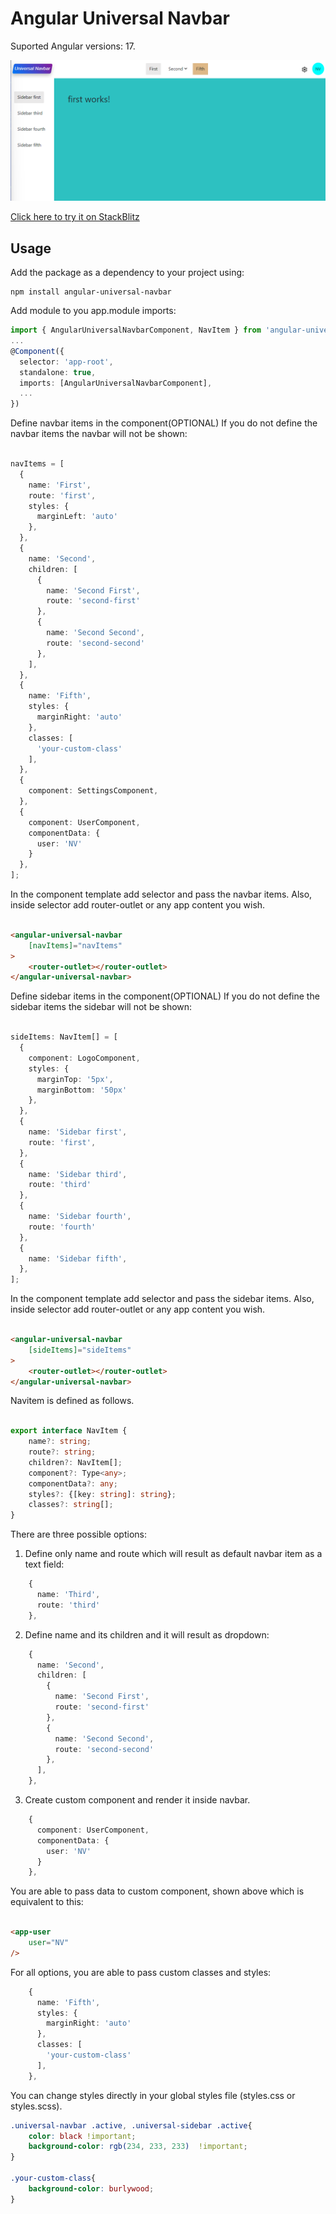 # Angular Universal Navbar

Suported Angular versions: 17.

![example](example.png)

[Click here to try it on StackBlitz](https://stackblitz.com/edit/stackblitz-starters-f3b24p)


## Usage
Add the package as a dependency to your project using:

```
npm install angular-universal-navbar

```

Add module to you app.module imports:

```typescript
import { AngularUniversalNavbarComponent, NavItem } from 'angular-universal-navbar';
...
@Component({
  selector: 'app-root',
  standalone: true,
  imports: [AngularUniversalNavbarComponent],
  ...
})
```

Define navbar items in the component(OPTIONAL) If you do not define the navbar items the navbar will not be shown:

```typescript

navItems = [
  {
    name: 'First',
    route: 'first',
    styles: {
      marginLeft: 'auto'
    },
  },
  {
    name: 'Second',
    children: [
      {
        name: 'Second First',
        route: 'second-first'
      },
      {
        name: 'Second Second',
        route: 'second-second'
      },
    ],
  },
  {
    name: 'Fifth',
    styles: {
      marginRight: 'auto'
    },
    classes: [
      'your-custom-class'
    ],
  },
  {
    component: SettingsComponent,
  },
  {
    component: UserComponent,
    componentData: {
      user: 'NV'
    }
  },
];

```

In the component template add selector and pass the navbar items.
Also, inside selector add router-outlet or any app content you wish.

```html

<angular-universal-navbar
    [navItems]="navItems"
>
    <router-outlet></router-outlet>
</angular-universal-navbar>

```
Define sidebar items in the component(OPTIONAL) If you do not define the sidebar items the sidebar will not be shown:

```typescript

sideItems: NavItem[] = [
  {
    component: LogoComponent,
    styles: {
      marginTop: '5px',
      marginBottom: '50px'
    },
  },
  {
    name: 'Sidebar first',
    route: 'first',
  },
  {
    name: 'Sidebar third',
    route: 'third'
  },
  {
    name: 'Sidebar fourth',
    route: 'fourth'
  },
  {
    name: 'Sidebar fifth',
  },
];

```

In the component template add selector and pass the sidebar items.
Also, inside selector add router-outlet or any app content you wish.

```html

<angular-universal-navbar
    [sideItems]="sideItems"
>
    <router-outlet></router-outlet>
</angular-universal-navbar>

```

Navitem is defined as follows. 

```typescript

export interface NavItem {
    name?: string;
    route?: string;
    children?: NavItem[]; 
    component?: Type<any>;
    componentData?: any;
    styles?: {[key: string]: string};
    classes?: string[];
}

```

There are three possible options: 

1.  Define only name and route which will result as default navbar item as a text field:
```typescript
    {
      name: 'Third',
      route: 'third'
    },
```

2.  Define name and its children and it will result as dropdown:
```typescript
    {
      name: 'Second',
      children: [
        {
          name: 'Second First',
          route: 'second-first'
        },
        {
          name: 'Second Second',
          route: 'second-second'
        },
      ],
    },
```

3.  Create custom component and render it inside navbar.
```typescript
    {
      component: UserComponent,
      componentData: {
        user: 'NV'
      }
    },
```
You are able to pass data to custom component, shown above which is equivalent to this: 
```html

<app-user
    user="NV"
/>
```


For all options, you are able to pass custom classes and styles:
```typescript
    {
      name: 'Fifth',
      styles: {
        marginRight: 'auto'
      },
      classes: [
        'your-custom-class'
      ],
    },
```

You can change styles directly in your global styles file (styles.css or styles.scss).

```css
.universal-navbar .active, .universal-sidebar .active{
    color: black !important;
    background-color: rgb(234, 233, 233)  !important;
}

.your-custom-class{
    background-color: burlywood;
}
```